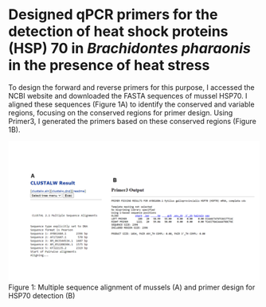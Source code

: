 # **Designed qPCR primers for the detection of heat shock proteins (HSP) 70 in *Brachidontes pharaonis* in the presence of heat stress**

To design the forward and reverse primers for this purpose, I accessed the NCBI website and downloaded the FASTA sequences of mussel HSP70. I aligned these sequences (Figure 1A) to identify the conserved and variable regions, focusing on the conserved regions for primer design. Using Primer3, I generated the primers based on these conserved regions (Figure 1B).

![alt text](<Alignment and primers HSP70_result.png>) 
Figure 1: Multiple sequence alignment of mussels (A) and primer design for HSP70 detection (B)

